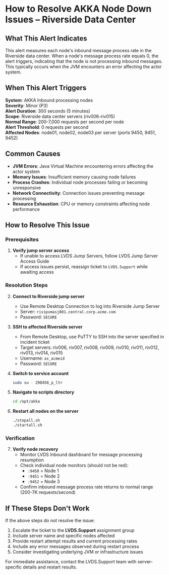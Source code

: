 # How to Resolve AKKA Node Down Issues – Riverside Data Center

## What This Alert Indicates

This alert measures each node's inbound message process rate in the Riverside data center. When a node's message process rate equals 0, the alert triggers, indicating that the node is not processing inbound messages. This typically occurs when the JVM encounters an error affecting the actor system.

## When This Alert Triggers

**System**: AKKA Inbound processing nodes  
**Severity**: Minor (P3)  
**Alert Duration**: 300 seconds (5 minutes)  
**Scope**: Riverside data center servers (riv006-riv015)  
**Normal Range**: 200-7,000 requests per second per node  
**Alert Threshold**: 0 requests per second  
**Affected Nodes**: node01, node02, node03 per server (ports 9450, 9451, 9452)

## Common Causes

- **JVM Errors**: Java Virtual Machine encountering errors affecting the actor system
- **Memory Issues**: Insufficient memory causing node failures
- **Process Crashes**: Individual node processes failing or becoming unresponsive
- **Network Connectivity**: Connection issues preventing message processing
- **Resource Exhaustion**: CPU or memory constraints affecting node performance

## How to Resolve This Issue

### Prerequisites

1. **Verify jump server access**
   - If unable to access LVDS Jump Servers, follow LVDS Jump Server Access Guide
   - If access issues persist, reassign ticket to `LVDS.Support` while awaiting access

### Resolution Steps

2. **Connect to Riverside jump server**
   - Use Remote Desktop Connection to log into Riverside Jump Server
   - Server: `rivipvmasj001.central.corp.acme.com`
   - Password: `SECURE`

3. **SSH to affected Riverside server**
   - From Remote Desktop, use PuTTY to SSH into the server specified in incident ticket
   - Target servers: riv006, riv007, riv008, riv009, riv010, riv011, riv012, riv013, riv014, riv015
   - Username: `as_acmeid`
   - Password: `SECURE`

4. **Switch to service account**
   ```bash
   sudo su - 298456_p_ltr
   ```

5. **Navigate to scripts directory**
   ```bash
   cd /opt/akka
   ```

6. **Restart all nodes on the server**
   ```bash
   ./stopall.sh
   ./startall.sh
   ```

### Verification

7. **Verify node recovery**
   - Monitor LVDS Inbound dashboard for message processing resumption
   - Check individual node monitors (should not be red):
     - `:9450` = Node 1
     - `:9451` = Node 2  
     - `:9452` = Node 3
   - Confirm inbound message process rate returns to normal range (200-7K requests/second)

## If These Steps Don't Work

If the above steps do not resolve the issue:

1. Escalate the ticket to the **LVDS.Support** assignment group
2. Include server name and specific nodes affected
3. Provide restart attempt results and current processing rates
4. Include any error messages observed during restart process
5. Consider investigating underlying JVM or infrastructure issues

For immediate assistance, contact the LVDS.Support team with server-specific details and restart results.